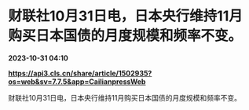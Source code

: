 # 财联社10月31日电，日本央行维持11月购买日本国债的月度规模和频率不变。

**2023-10-31 04:10**

**https://api3.cls.cn/share/article/1502935?os=web&sv=7.7.5&app=CailianpressWeb**

财联社10月31日电，日本央行维持11月购买日本国债的月度规模和频率不变。